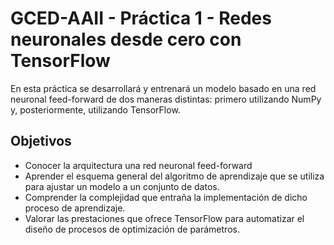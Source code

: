 # GCED-AAII - Práctica 1 - Redes neuronales desde cero con TensorFlow

En esta práctica se desarrollará y entrenará un modelo basado en una red neuronal feed-forward de dos maneras distintas: primero utilizando NumPy y, posteriormente, utilizando TensorFlow.

## Objetivos
 - Conocer la arquitectura una red neuronal feed-forward
 - Aprender el esquema general del algoritmo de aprendizaje que se utiliza para ajustar un modelo a un conjunto de datos.
 - Comprender la complejidad que entraña la implementación de dicho proceso de aprendizaje.
 - Valorar las prestaciones que ofrece TensorFlow para automatizar el diseño de procesos de optimización de parámetros.
